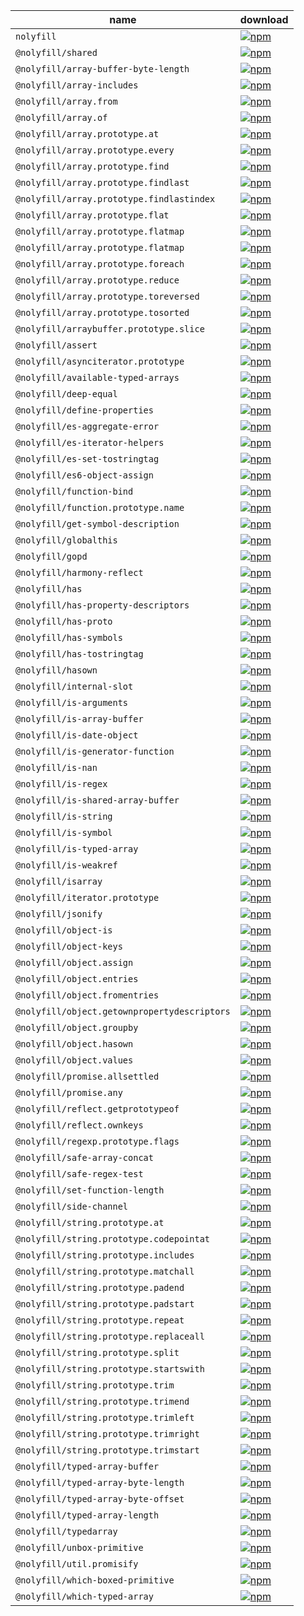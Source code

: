 | name | download |
| ---- | -------- |
| `nolyfill` | [![npm](https://img.shields.io/npm/dt/nolyfill.svg?style=flat-square&logo=npm&logoColor=white&label=total%20downloads&color=333)](https://www.npmjs.com/package/nolyfill) |
| `@nolyfill/shared` | [![npm](https://img.shields.io/npm/dt/@nolyfill/shared.svg?style=flat-square&logo=npm&logoColor=white&label=total%20downloads&color=333)](https://www.npmjs.com/package/@nolyfill/shared) |
| `@nolyfill/array-buffer-byte-length` | [![npm](https://img.shields.io/npm/dt/@nolyfill/array-buffer-byte-length.svg?style=flat-square&logo=npm&logoColor=white&label=total%20downloads&color=333)](https://www.npmjs.com/package/@nolyfill/array-buffer-byte-length) |
| `@nolyfill/array-includes` | [![npm](https://img.shields.io/npm/dt/@nolyfill/array-includes.svg?style=flat-square&logo=npm&logoColor=white&label=total%20downloads&color=333)](https://www.npmjs.com/package/@nolyfill/array-includes) |
| `@nolyfill/array.from` | [![npm](https://img.shields.io/npm/dt/@nolyfill/array.from.svg?style=flat-square&logo=npm&logoColor=white&label=total%20downloads&color=333)](https://www.npmjs.com/package/@nolyfill/array.from) |
| `@nolyfill/array.of` | [![npm](https://img.shields.io/npm/dt/@nolyfill/array.of.svg?style=flat-square&logo=npm&logoColor=white&label=total%20downloads&color=333)](https://www.npmjs.com/package/@nolyfill/array.of) |
| `@nolyfill/array.prototype.at` | [![npm](https://img.shields.io/npm/dt/@nolyfill/array.prototype.at.svg?style=flat-square&logo=npm&logoColor=white&label=total%20downloads&color=333)](https://www.npmjs.com/package/@nolyfill/array.prototype.at) |
| `@nolyfill/array.prototype.every` | [![npm](https://img.shields.io/npm/dt/@nolyfill/array.prototype.every.svg?style=flat-square&logo=npm&logoColor=white&label=total%20downloads&color=333)](https://www.npmjs.com/package/@nolyfill/array.prototype.every) |
| `@nolyfill/array.prototype.find` | [![npm](https://img.shields.io/npm/dt/@nolyfill/array.prototype.find.svg?style=flat-square&logo=npm&logoColor=white&label=total%20downloads&color=333)](https://www.npmjs.com/package/@nolyfill/array.prototype.find) |
| `@nolyfill/array.prototype.findlast` | [![npm](https://img.shields.io/npm/dt/@nolyfill/array.prototype.findlast.svg?style=flat-square&logo=npm&logoColor=white&label=total%20downloads&color=333)](https://www.npmjs.com/package/@nolyfill/array.prototype.findlast) |
| `@nolyfill/array.prototype.findlastindex` | [![npm](https://img.shields.io/npm/dt/@nolyfill/array.prototype.findlastindex.svg?style=flat-square&logo=npm&logoColor=white&label=total%20downloads&color=333)](https://www.npmjs.com/package/@nolyfill/array.prototype.findlastindex) |
| `@nolyfill/array.prototype.flat` | [![npm](https://img.shields.io/npm/dt/@nolyfill/array.prototype.flat.svg?style=flat-square&logo=npm&logoColor=white&label=total%20downloads&color=333)](https://www.npmjs.com/package/@nolyfill/array.prototype.flat) |
| `@nolyfill/array.prototype.flatmap` | [![npm](https://img.shields.io/npm/dt/@nolyfill/array.prototype.flatmap.svg?style=flat-square&logo=npm&logoColor=white&label=total%20downloads&color=333)](https://www.npmjs.com/package/@nolyfill/array.prototype.flatmap) |
| `@nolyfill/array.prototype.flatmap` | [![npm](https://img.shields.io/npm/dt/@nolyfill/array.prototype.flatmap.svg?style=flat-square&logo=npm&logoColor=white&label=total%20downloads&color=333)](https://www.npmjs.com/package/@nolyfill/array.prototype.flatmap) |
| `@nolyfill/array.prototype.foreach` | [![npm](https://img.shields.io/npm/dt/@nolyfill/array.prototype.foreach.svg?style=flat-square&logo=npm&logoColor=white&label=total%20downloads&color=333)](https://www.npmjs.com/package/@nolyfill/array.prototype.foreach) |
| `@nolyfill/array.prototype.reduce` | [![npm](https://img.shields.io/npm/dt/@nolyfill/array.prototype.reduce.svg?style=flat-square&logo=npm&logoColor=white&label=total%20downloads&color=333)](https://www.npmjs.com/package/@nolyfill/array.prototype.reduce) |
| `@nolyfill/array.prototype.toreversed` | [![npm](https://img.shields.io/npm/dt/@nolyfill/array.prototype.toreversed.svg?style=flat-square&logo=npm&logoColor=white&label=total%20downloads&color=333)](https://www.npmjs.com/package/@nolyfill/array.prototype.toreversed) |
| `@nolyfill/array.prototype.tosorted` | [![npm](https://img.shields.io/npm/dt/@nolyfill/array.prototype.tosorted.svg?style=flat-square&logo=npm&logoColor=white&label=total%20downloads&color=333)](https://www.npmjs.com/package/@nolyfill/array.prototype.tosorted) |
| `@nolyfill/arraybuffer.prototype.slice` | [![npm](https://img.shields.io/npm/dt/@nolyfill/arraybuffer.prototype.slice.svg?style=flat-square&logo=npm&logoColor=white&label=total%20downloads&color=333)](https://www.npmjs.com/package/@nolyfill/arraybuffer.prototype.slice) |
| `@nolyfill/assert` | [![npm](https://img.shields.io/npm/dt/@nolyfill/assert.svg?style=flat-square&logo=npm&logoColor=white&label=total%20downloads&color=333)](https://www.npmjs.com/package/@nolyfill/assert) |
| `@nolyfill/asynciterator.prototype` | [![npm](https://img.shields.io/npm/dt/@nolyfill/asynciterator.prototype.svg?style=flat-square&logo=npm&logoColor=white&label=total%20downloads&color=333)](https://www.npmjs.com/package/@nolyfill/asynciterator.prototype) |
| `@nolyfill/available-typed-arrays` | [![npm](https://img.shields.io/npm/dt/@nolyfill/available-typed-arrays.svg?style=flat-square&logo=npm&logoColor=white&label=total%20downloads&color=333)](https://www.npmjs.com/package/@nolyfill/available-typed-arrays) |
| `@nolyfill/deep-equal` | [![npm](https://img.shields.io/npm/dt/@nolyfill/deep-equal.svg?style=flat-square&logo=npm&logoColor=white&label=total%20downloads&color=333)](https://www.npmjs.com/package/@nolyfill/deep-equal) |
| `@nolyfill/define-properties` | [![npm](https://img.shields.io/npm/dt/@nolyfill/define-properties.svg?style=flat-square&logo=npm&logoColor=white&label=total%20downloads&color=333)](https://www.npmjs.com/package/@nolyfill/define-properties) |
| `@nolyfill/es-aggregate-error` | [![npm](https://img.shields.io/npm/dt/@nolyfill/es-aggregate-error.svg?style=flat-square&logo=npm&logoColor=white&label=total%20downloads&color=333)](https://www.npmjs.com/package/@nolyfill/es-aggregate-error) |
| `@nolyfill/es-iterator-helpers` | [![npm](https://img.shields.io/npm/dt/@nolyfill/es-iterator-helpers.svg?style=flat-square&logo=npm&logoColor=white&label=total%20downloads&color=333)](https://www.npmjs.com/package/@nolyfill/es-iterator-helpers) |
| `@nolyfill/es-set-tostringtag` | [![npm](https://img.shields.io/npm/dt/@nolyfill/es-set-tostringtag.svg?style=flat-square&logo=npm&logoColor=white&label=total%20downloads&color=333)](https://www.npmjs.com/package/@nolyfill/es-set-tostringtag) |
| `@nolyfill/es6-object-assign` | [![npm](https://img.shields.io/npm/dt/@nolyfill/es6-object-assign.svg?style=flat-square&logo=npm&logoColor=white&label=total%20downloads&color=333)](https://www.npmjs.com/package/@nolyfill/es6-object-assign) |
| `@nolyfill/function-bind` | [![npm](https://img.shields.io/npm/dt/@nolyfill/function-bind.svg?style=flat-square&logo=npm&logoColor=white&label=total%20downloads&color=333)](https://www.npmjs.com/package/@nolyfill/function-bind) |
| `@nolyfill/function.prototype.name` | [![npm](https://img.shields.io/npm/dt/@nolyfill/function.prototype.name.svg?style=flat-square&logo=npm&logoColor=white&label=total%20downloads&color=333)](https://www.npmjs.com/package/@nolyfill/function.prototype.name) |
| `@nolyfill/get-symbol-description` | [![npm](https://img.shields.io/npm/dt/@nolyfill/get-symbol-description.svg?style=flat-square&logo=npm&logoColor=white&label=total%20downloads&color=333)](https://www.npmjs.com/package/@nolyfill/get-symbol-description) |
| `@nolyfill/globalthis` | [![npm](https://img.shields.io/npm/dt/@nolyfill/globalthis.svg?style=flat-square&logo=npm&logoColor=white&label=total%20downloads&color=333)](https://www.npmjs.com/package/@nolyfill/globalthis) |
| `@nolyfill/gopd` | [![npm](https://img.shields.io/npm/dt/@nolyfill/gopd.svg?style=flat-square&logo=npm&logoColor=white&label=total%20downloads&color=333)](https://www.npmjs.com/package/@nolyfill/gopd) |
| `@nolyfill/harmony-reflect` | [![npm](https://img.shields.io/npm/dt/@nolyfill/harmony-reflect.svg?style=flat-square&logo=npm&logoColor=white&label=total%20downloads&color=333)](https://www.npmjs.com/package/@nolyfill/harmony-reflect) |
| `@nolyfill/has` | [![npm](https://img.shields.io/npm/dt/@nolyfill/has.svg?style=flat-square&logo=npm&logoColor=white&label=total%20downloads&color=333)](https://www.npmjs.com/package/@nolyfill/has) |
| `@nolyfill/has-property-descriptors` | [![npm](https://img.shields.io/npm/dt/@nolyfill/has-property-descriptors.svg?style=flat-square&logo=npm&logoColor=white&label=total%20downloads&color=333)](https://www.npmjs.com/package/@nolyfill/has-property-descriptors) |
| `@nolyfill/has-proto` | [![npm](https://img.shields.io/npm/dt/@nolyfill/has-proto.svg?style=flat-square&logo=npm&logoColor=white&label=total%20downloads&color=333)](https://www.npmjs.com/package/@nolyfill/has-proto) |
| `@nolyfill/has-symbols` | [![npm](https://img.shields.io/npm/dt/@nolyfill/has-symbols.svg?style=flat-square&logo=npm&logoColor=white&label=total%20downloads&color=333)](https://www.npmjs.com/package/@nolyfill/has-symbols) |
| `@nolyfill/has-tostringtag` | [![npm](https://img.shields.io/npm/dt/@nolyfill/has-tostringtag.svg?style=flat-square&logo=npm&logoColor=white&label=total%20downloads&color=333)](https://www.npmjs.com/package/@nolyfill/has-tostringtag) |
| `@nolyfill/hasown` | [![npm](https://img.shields.io/npm/dt/@nolyfill/hasown.svg?style=flat-square&logo=npm&logoColor=white&label=total%20downloads&color=333)](https://www.npmjs.com/package/@nolyfill/hasown) |
| `@nolyfill/internal-slot` | [![npm](https://img.shields.io/npm/dt/@nolyfill/internal-slot.svg?style=flat-square&logo=npm&logoColor=white&label=total%20downloads&color=333)](https://www.npmjs.com/package/@nolyfill/internal-slot) |
| `@nolyfill/is-arguments` | [![npm](https://img.shields.io/npm/dt/@nolyfill/is-arguments.svg?style=flat-square&logo=npm&logoColor=white&label=total%20downloads&color=333)](https://www.npmjs.com/package/@nolyfill/is-arguments) |
| `@nolyfill/is-array-buffer` | [![npm](https://img.shields.io/npm/dt/@nolyfill/is-array-buffer.svg?style=flat-square&logo=npm&logoColor=white&label=total%20downloads&color=333)](https://www.npmjs.com/package/@nolyfill/is-array-buffer) |
| `@nolyfill/is-date-object` | [![npm](https://img.shields.io/npm/dt/@nolyfill/is-date-object.svg?style=flat-square&logo=npm&logoColor=white&label=total%20downloads&color=333)](https://www.npmjs.com/package/@nolyfill/is-date-object) |
| `@nolyfill/is-generator-function` | [![npm](https://img.shields.io/npm/dt/@nolyfill/is-generator-function.svg?style=flat-square&logo=npm&logoColor=white&label=total%20downloads&color=333)](https://www.npmjs.com/package/@nolyfill/is-generator-function) |
| `@nolyfill/is-nan` | [![npm](https://img.shields.io/npm/dt/@nolyfill/is-nan.svg?style=flat-square&logo=npm&logoColor=white&label=total%20downloads&color=333)](https://www.npmjs.com/package/@nolyfill/is-nan) |
| `@nolyfill/is-regex` | [![npm](https://img.shields.io/npm/dt/@nolyfill/is-regex.svg?style=flat-square&logo=npm&logoColor=white&label=total%20downloads&color=333)](https://www.npmjs.com/package/@nolyfill/is-regex) |
| `@nolyfill/is-shared-array-buffer` | [![npm](https://img.shields.io/npm/dt/@nolyfill/is-shared-array-buffer.svg?style=flat-square&logo=npm&logoColor=white&label=total%20downloads&color=333)](https://www.npmjs.com/package/@nolyfill/is-shared-array-buffer) |
| `@nolyfill/is-string` | [![npm](https://img.shields.io/npm/dt/@nolyfill/is-string.svg?style=flat-square&logo=npm&logoColor=white&label=total%20downloads&color=333)](https://www.npmjs.com/package/@nolyfill/is-string) |
| `@nolyfill/is-symbol` | [![npm](https://img.shields.io/npm/dt/@nolyfill/is-symbol.svg?style=flat-square&logo=npm&logoColor=white&label=total%20downloads&color=333)](https://www.npmjs.com/package/@nolyfill/is-symbol) |
| `@nolyfill/is-typed-array` | [![npm](https://img.shields.io/npm/dt/@nolyfill/is-typed-array.svg?style=flat-square&logo=npm&logoColor=white&label=total%20downloads&color=333)](https://www.npmjs.com/package/@nolyfill/is-typed-array) |
| `@nolyfill/is-weakref` | [![npm](https://img.shields.io/npm/dt/@nolyfill/is-weakref.svg?style=flat-square&logo=npm&logoColor=white&label=total%20downloads&color=333)](https://www.npmjs.com/package/@nolyfill/is-weakref) |
| `@nolyfill/isarray` | [![npm](https://img.shields.io/npm/dt/@nolyfill/isarray.svg?style=flat-square&logo=npm&logoColor=white&label=total%20downloads&color=333)](https://www.npmjs.com/package/@nolyfill/isarray) |
| `@nolyfill/iterator.prototype` | [![npm](https://img.shields.io/npm/dt/@nolyfill/iterator.prototype.svg?style=flat-square&logo=npm&logoColor=white&label=total%20downloads&color=333)](https://www.npmjs.com/package/@nolyfill/iterator.prototype) |
| `@nolyfill/jsonify` | [![npm](https://img.shields.io/npm/dt/@nolyfill/jsonify.svg?style=flat-square&logo=npm&logoColor=white&label=total%20downloads&color=333)](https://www.npmjs.com/package/@nolyfill/jsonify) |
| `@nolyfill/object-is` | [![npm](https://img.shields.io/npm/dt/@nolyfill/object-is.svg?style=flat-square&logo=npm&logoColor=white&label=total%20downloads&color=333)](https://www.npmjs.com/package/@nolyfill/object-is) |
| `@nolyfill/object-keys` | [![npm](https://img.shields.io/npm/dt/@nolyfill/object-keys.svg?style=flat-square&logo=npm&logoColor=white&label=total%20downloads&color=333)](https://www.npmjs.com/package/@nolyfill/object-keys) |
| `@nolyfill/object.assign` | [![npm](https://img.shields.io/npm/dt/@nolyfill/object.assign.svg?style=flat-square&logo=npm&logoColor=white&label=total%20downloads&color=333)](https://www.npmjs.com/package/@nolyfill/object.assign) |
| `@nolyfill/object.entries` | [![npm](https://img.shields.io/npm/dt/@nolyfill/object.entries.svg?style=flat-square&logo=npm&logoColor=white&label=total%20downloads&color=333)](https://www.npmjs.com/package/@nolyfill/object.entries) |
| `@nolyfill/object.fromentries` | [![npm](https://img.shields.io/npm/dt/@nolyfill/object.fromentries.svg?style=flat-square&logo=npm&logoColor=white&label=total%20downloads&color=333)](https://www.npmjs.com/package/@nolyfill/object.fromentries) |
| `@nolyfill/object.getownpropertydescriptors` | [![npm](https://img.shields.io/npm/dt/@nolyfill/object.getownpropertydescriptors.svg?style=flat-square&logo=npm&logoColor=white&label=total%20downloads&color=333)](https://www.npmjs.com/package/@nolyfill/object.getownpropertydescriptors) |
| `@nolyfill/object.groupby` | [![npm](https://img.shields.io/npm/dt/@nolyfill/object.groupby.svg?style=flat-square&logo=npm&logoColor=white&label=total%20downloads&color=333)](https://www.npmjs.com/package/@nolyfill/object.groupby) |
| `@nolyfill/object.hasown` | [![npm](https://img.shields.io/npm/dt/@nolyfill/object.hasown.svg?style=flat-square&logo=npm&logoColor=white&label=total%20downloads&color=333)](https://www.npmjs.com/package/@nolyfill/object.hasown) |
| `@nolyfill/object.values` | [![npm](https://img.shields.io/npm/dt/@nolyfill/object.values.svg?style=flat-square&logo=npm&logoColor=white&label=total%20downloads&color=333)](https://www.npmjs.com/package/@nolyfill/object.values) |
| `@nolyfill/promise.allsettled` | [![npm](https://img.shields.io/npm/dt/@nolyfill/promise.allsettled.svg?style=flat-square&logo=npm&logoColor=white&label=total%20downloads&color=333)](https://www.npmjs.com/package/@nolyfill/promise.allsettled) |
| `@nolyfill/promise.any` | [![npm](https://img.shields.io/npm/dt/@nolyfill/promise.any.svg?style=flat-square&logo=npm&logoColor=white&label=total%20downloads&color=333)](https://www.npmjs.com/package/@nolyfill/promise.any) |
| `@nolyfill/reflect.getprototypeof` | [![npm](https://img.shields.io/npm/dt/@nolyfill/reflect.getprototypeof.svg?style=flat-square&logo=npm&logoColor=white&label=total%20downloads&color=333)](https://www.npmjs.com/package/@nolyfill/reflect.getprototypeof) |
| `@nolyfill/reflect.ownkeys` | [![npm](https://img.shields.io/npm/dt/@nolyfill/reflect.ownkeys.svg?style=flat-square&logo=npm&logoColor=white&label=total%20downloads&color=333)](https://www.npmjs.com/package/@nolyfill/reflect.ownkeys) |
| `@nolyfill/regexp.prototype.flags` | [![npm](https://img.shields.io/npm/dt/@nolyfill/regexp.prototype.flags.svg?style=flat-square&logo=npm&logoColor=white&label=total%20downloads&color=333)](https://www.npmjs.com/package/@nolyfill/regexp.prototype.flags) |
| `@nolyfill/safe-array-concat` | [![npm](https://img.shields.io/npm/dt/@nolyfill/safe-array-concat.svg?style=flat-square&logo=npm&logoColor=white&label=total%20downloads&color=333)](https://www.npmjs.com/package/@nolyfill/safe-array-concat) |
| `@nolyfill/safe-regex-test` | [![npm](https://img.shields.io/npm/dt/@nolyfill/safe-regex-test.svg?style=flat-square&logo=npm&logoColor=white&label=total%20downloads&color=333)](https://www.npmjs.com/package/@nolyfill/safe-regex-test) |
| `@nolyfill/set-function-length` | [![npm](https://img.shields.io/npm/dt/@nolyfill/set-function-length.svg?style=flat-square&logo=npm&logoColor=white&label=total%20downloads&color=333)](https://www.npmjs.com/package/@nolyfill/set-function-length) |
| `@nolyfill/side-channel` | [![npm](https://img.shields.io/npm/dt/@nolyfill/side-channel.svg?style=flat-square&logo=npm&logoColor=white&label=total%20downloads&color=333)](https://www.npmjs.com/package/@nolyfill/side-channel) |
| `@nolyfill/string.prototype.at` | [![npm](https://img.shields.io/npm/dt/@nolyfill/string.prototype.at.svg?style=flat-square&logo=npm&logoColor=white&label=total%20downloads&color=333)](https://www.npmjs.com/package/@nolyfill/string.prototype.at) |
| `@nolyfill/string.prototype.codepointat` | [![npm](https://img.shields.io/npm/dt/@nolyfill/string.prototype.codepointat.svg?style=flat-square&logo=npm&logoColor=white&label=total%20downloads&color=333)](https://www.npmjs.com/package/@nolyfill/string.prototype.codepointat) |
| `@nolyfill/string.prototype.includes` | [![npm](https://img.shields.io/npm/dt/@nolyfill/string.prototype.includes.svg?style=flat-square&logo=npm&logoColor=white&label=total%20downloads&color=333)](https://www.npmjs.com/package/@nolyfill/string.prototype.includes) |
| `@nolyfill/string.prototype.matchall` | [![npm](https://img.shields.io/npm/dt/@nolyfill/string.prototype.matchall.svg?style=flat-square&logo=npm&logoColor=white&label=total%20downloads&color=333)](https://www.npmjs.com/package/@nolyfill/string.prototype.matchall) |
| `@nolyfill/string.prototype.padend` | [![npm](https://img.shields.io/npm/dt/@nolyfill/string.prototype.padend.svg?style=flat-square&logo=npm&logoColor=white&label=total%20downloads&color=333)](https://www.npmjs.com/package/@nolyfill/string.prototype.padend) |
| `@nolyfill/string.prototype.padstart` | [![npm](https://img.shields.io/npm/dt/@nolyfill/string.prototype.padstart.svg?style=flat-square&logo=npm&logoColor=white&label=total%20downloads&color=333)](https://www.npmjs.com/package/@nolyfill/string.prototype.padstart) |
| `@nolyfill/string.prototype.repeat` | [![npm](https://img.shields.io/npm/dt/@nolyfill/string.prototype.repeat.svg?style=flat-square&logo=npm&logoColor=white&label=total%20downloads&color=333)](https://www.npmjs.com/package/@nolyfill/string.prototype.repeat) |
| `@nolyfill/string.prototype.replaceall` | [![npm](https://img.shields.io/npm/dt/@nolyfill/string.prototype.replaceall.svg?style=flat-square&logo=npm&logoColor=white&label=total%20downloads&color=333)](https://www.npmjs.com/package/@nolyfill/string.prototype.replaceall) |
| `@nolyfill/string.prototype.split` | [![npm](https://img.shields.io/npm/dt/@nolyfill/string.prototype.split.svg?style=flat-square&logo=npm&logoColor=white&label=total%20downloads&color=333)](https://www.npmjs.com/package/@nolyfill/string.prototype.split) |
| `@nolyfill/string.prototype.startswith` | [![npm](https://img.shields.io/npm/dt/@nolyfill/string.prototype.startswith.svg?style=flat-square&logo=npm&logoColor=white&label=total%20downloads&color=333)](https://www.npmjs.com/package/@nolyfill/string.prototype.startswith) |
| `@nolyfill/string.prototype.trim` | [![npm](https://img.shields.io/npm/dt/@nolyfill/string.prototype.trim.svg?style=flat-square&logo=npm&logoColor=white&label=total%20downloads&color=333)](https://www.npmjs.com/package/@nolyfill/string.prototype.trim) |
| `@nolyfill/string.prototype.trimend` | [![npm](https://img.shields.io/npm/dt/@nolyfill/string.prototype.trimend.svg?style=flat-square&logo=npm&logoColor=white&label=total%20downloads&color=333)](https://www.npmjs.com/package/@nolyfill/string.prototype.trimend) |
| `@nolyfill/string.prototype.trimleft` | [![npm](https://img.shields.io/npm/dt/@nolyfill/string.prototype.trimleft.svg?style=flat-square&logo=npm&logoColor=white&label=total%20downloads&color=333)](https://www.npmjs.com/package/@nolyfill/string.prototype.trimleft) |
| `@nolyfill/string.prototype.trimright` | [![npm](https://img.shields.io/npm/dt/@nolyfill/string.prototype.trimright.svg?style=flat-square&logo=npm&logoColor=white&label=total%20downloads&color=333)](https://www.npmjs.com/package/@nolyfill/string.prototype.trimright) |
| `@nolyfill/string.prototype.trimstart` | [![npm](https://img.shields.io/npm/dt/@nolyfill/string.prototype.trimstart.svg?style=flat-square&logo=npm&logoColor=white&label=total%20downloads&color=333)](https://www.npmjs.com/package/@nolyfill/string.prototype.trimstart) |
| `@nolyfill/typed-array-buffer` | [![npm](https://img.shields.io/npm/dt/@nolyfill/typed-array-buffer.svg?style=flat-square&logo=npm&logoColor=white&label=total%20downloads&color=333)](https://www.npmjs.com/package/@nolyfill/typed-array-buffer) |
| `@nolyfill/typed-array-byte-length` | [![npm](https://img.shields.io/npm/dt/@nolyfill/typed-array-byte-length.svg?style=flat-square&logo=npm&logoColor=white&label=total%20downloads&color=333)](https://www.npmjs.com/package/@nolyfill/typed-array-byte-length) |
| `@nolyfill/typed-array-byte-offset` | [![npm](https://img.shields.io/npm/dt/@nolyfill/typed-array-byte-offset.svg?style=flat-square&logo=npm&logoColor=white&label=total%20downloads&color=333)](https://www.npmjs.com/package/@nolyfill/typed-array-byte-offset) |
| `@nolyfill/typed-array-length` | [![npm](https://img.shields.io/npm/dt/@nolyfill/typed-array-length.svg?style=flat-square&logo=npm&logoColor=white&label=total%20downloads&color=333)](https://www.npmjs.com/package/@nolyfill/typed-array-length) |
| `@nolyfill/typedarray` | [![npm](https://img.shields.io/npm/dt/@nolyfill/typedarray.svg?style=flat-square&logo=npm&logoColor=white&label=total%20downloads&color=333)](https://www.npmjs.com/package/@nolyfill/typedarray) |
| `@nolyfill/unbox-primitive` | [![npm](https://img.shields.io/npm/dt/@nolyfill/unbox-primitive.svg?style=flat-square&logo=npm&logoColor=white&label=total%20downloads&color=333)](https://www.npmjs.com/package/@nolyfill/unbox-primitive) |
| `@nolyfill/util.promisify` | [![npm](https://img.shields.io/npm/dt/@nolyfill/util.promisify.svg?style=flat-square&logo=npm&logoColor=white&label=total%20downloads&color=333)](https://www.npmjs.com/package/@nolyfill/util.promisify) |
| `@nolyfill/which-boxed-primitive` | [![npm](https://img.shields.io/npm/dt/@nolyfill/which-boxed-primitive.svg?style=flat-square&logo=npm&logoColor=white&label=total%20downloads&color=333)](https://www.npmjs.com/package/@nolyfill/which-boxed-primitive) |
| `@nolyfill/which-typed-array` | [![npm](https://img.shields.io/npm/dt/@nolyfill/which-typed-array.svg?style=flat-square&logo=npm&logoColor=white&label=total%20downloads&color=333)](https://www.npmjs.com/package/@nolyfill/which-typed-array) |